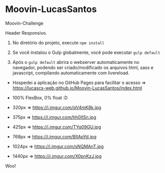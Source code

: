 # Moovin-LucasSantos

Moovin-Challenge

Header Responsivo.

1. No diretório do projeto, execute `npm install`

2. Se você instalou o Gulp globalmente, você pode executar `gulp default`

3. Após o `gulp default` abrira o webserver automaticamente no navegador, podendo ser criado/modificado os arquivos html, sass e javascript, compilando automaticamente com livereload.

- Hospedei a aplicação no GitHub Pages para facilitar o acesso => https://lucascs-web.github.io/Moovin-LucasSantos/index.html

- 100% FlexBox, 0% float :D

- 320px => https://i.imgur.com/qV4mK8k.jpg

- 375px => https://i.imgur.com/hh0IISn.jpg

- 425px => https://i.imgur.com/TYq09GU.jpg

- 768px => https://i.imgur.com/BIlApYd.jpg

- 1024px => https://i.imgur.com/sNQMAnT.jpg

- 1440px => https://i.imgur.com/X0pnKzJ.jpg

Woo!
